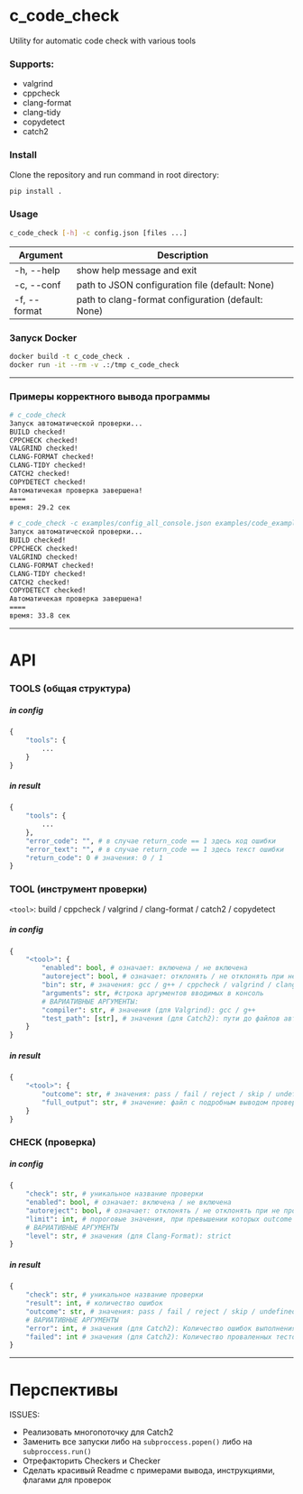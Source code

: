 # c_code_check
Utility for automatic code check with various tools

### Supports:
- valgrind
- cppcheck
- clang-format
- clang-tidy
- copydetect
- catch2

### Install     
Clone the repository and run command in root directory:
```bash
pip install .
```
### Usage
```bash
c_code_check [-h] -c config.json [files ...]
```     
| Argument     | Description |
| ------------ | ----------- |
| -h, --help   | show help message and exit|
| -c, --conf   | path to JSON configuration file (default: None) |
| -f, --format | path to clang-format configuration (default: None) |

### Запуск Docker
```bash
docker build -t c_code_check .
docker run -it --rm -v .:/tmp c_code_check
```

---

### Примеры корректного вывода программы

```bash
# c_code_check
Запуск автоматической проверки...
BUILD checked!
CPPCHECK checked!
VALGRIND checked!
CLANG-FORMAT checked!
CLANG-TIDY checked!
CATCH2 checked!
COPYDETECT checked!
Автоматичекая проверка завершена!
====
время: 29.2 сек
```

```bash
# c_code_check -c examples/config_all_console.json examples/code_example_1.c examples/code_example_2.c
Запуск автоматической проверки...
BUILD checked!
CPPCHECK checked!
VALGRIND checked!
CLANG-FORMAT checked!
CLANG-TIDY checked!
CATCH2 checked!
COPYDETECT checked!
Автоматичекая проверка завершена!
====
время: 33.8 сек
```

---

# API

### TOOLS (общая структура)

##### in config
```python
{
    "tools": {
        ...
    }
}
```

##### in result
```python
{
    "tools": {
        ...
    },
    "error_code": "", # в случае return_code == 1 здесь код ошибки
    "error_text": "", # в случае return_code == 1 здесь текст ошибки
    "return_code": 0 # значения: 0 / 1
}
```

### TOOL (инструмент проверки)
```<tool>```: build / cppcheck / valgrind / clang-format / catch2 / copydetect

##### in config
```python
{
    "<tool>": {
        "enabled": bool, # означает: включена / не включена
        "autoreject": bool, # означает: отклонять / не отклонять при не прохождении предыдущих проверок
        "bin": str, # значения: gcc / g++ / cppcheck / valgrind / clang-format / catch2 / copydetect
        "arguments": str, #строка аргументов вводимых в консоль
        # ВАРИАТИВНЫЕ АРГУМЕНТЫ:
        "compiler": str, # значения (для Valgrind): gcc / g++ 
        "test_path": [str], # значения (для Catch2): пути до файлов автоматических тестов
    }
}
```

##### in result
```python
{
    "<tool>": {
        "outcome": str, # значения: pass / fail / reject / skip / undefined
        "full_output": str, # значение: файл с подробным выводом проверки
    }
}
```

### CHECK (проверка)

##### in config
```python
{
    "check": str, # уникальное название проверки
    "enabled": bool, # означает: включена / не включена
    "autoreject": bool, # означает: отклонять / не отклонять при не прохождении предыдущих проверок
    "limit": int, # пороговые значения, при превышении которых outcome = "fail" 
    # ВАРИАТИВНЫЕ АРГУМЕНТЫ
    "level": str, # значения (для Clang-Format): strict
}
```

##### in result
```python
{
    "check": str, # уникальное название проверки
    "result": int, # количество ошибок
    "outcome": str, # значения: pass / fail / reject / skip / undefined
    # ВАРИАТИВНЫЕ АРГУМЕНТЫ
    "error": int, # значения (для Catch2): Количество ошибок выполнения
    "failed": int # значения (для Catch2): Количество проваленных тестов
}
```

----

# Перспективы

ISSUES:
- Реализовать многопоточку для Catch2
- Заменить все запуски либо на ```subproccess.popen()``` либо на ```subproccess.run()```
- Отрефакторить Checkers и Checker
- Сделать красивый Readme с примерами вывода, инструкциями, флагами для проверок